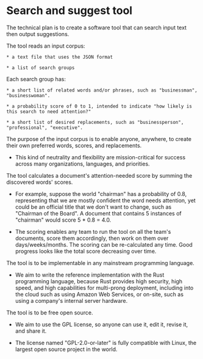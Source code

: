 # Search and suggest tool

The technical plan is to create a software tool that can search input text then output suggestions.

The tool reads an input corpus:

    * a text file that uses the JSON format

    * a list of search groups

Each search group has:

    * a short list of related words and/or phrases, such as "businessman", "businesswoman".

    * a probability score of 0 to 1, intended to indicate "how likely is this search to need attention?"

    * a short list of desired replacements, such as "businessperson", "professional", "executive".

The purpose of the input corpus is to enable anyone, anywhere, to create their own preferred words, scores, and replacements. 

  * This kind of neutrality and flexibility are mission-critical for success across many organizations, languages, and priorities. 

The tool calculates a document's attention-needed score by summing the discovered words' scores. 

  * For example, suppose the world "chairman" has a probability of 0.8, representing that we are mostly confident the word needs attention, yet could be an official title that we don't want to change, such as "Chairman of the Board". A document that contains 5 instances of "chairman" would score 5 * 0.8 = 4.0.

  * The scoring enables any team to run the tool on all the team's documents, score them accordingly, then work on them over days/weeks/months. The scoring can be re-calculated any time. Good progress looks like the total score decreasing over time.

The tool is to be implementable in any mainstream programming language.

  * We aim to write the reference implementation with the Rust programming language, because Rust provides high security, high speed, and high capabilities for multi-prong deployment, including into the cloud such as using Amazon Web Services, or on-site, such as using a company's internal server hardware.

The tool is to be free open source.

  * We aim to use the GPL license, so anyone can use it, edit it, revise it, and share it.

  * The license named "GPL-2.0-or-later" is fully compatible with Linux, the largest open source project in the world.
